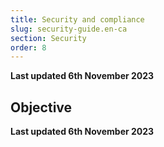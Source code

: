 ```yaml
---
title: Security and compliance
slug: security-guide.en-ca
section: Security
order: 8
---
```


**Last updated 6th November 2023**



## Objective  

**Last updated 6th November 2023**

